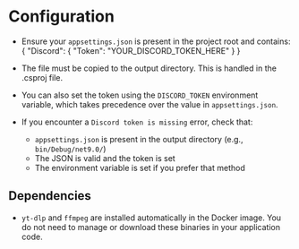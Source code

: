 # Configuration

- Ensure your `appsettings.json` is present in the project root and contains:
  {
    "Discord": {
      "Token": "YOUR_DISCORD_TOKEN_HERE"
    }
  }

- The file must be copied to the output directory. This is handled in the .csproj file.

- You can also set the token using the `DISCORD_TOKEN` environment variable, which takes precedence over the value in `appsettings.json`.

- If you encounter a `Discord token is missing` error, check that:
  - `appsettings.json` is present in the output directory (e.g., `bin/Debug/net9.0/`)
  - The JSON is valid and the token is set
  - The environment variable is set if you prefer that method

## Dependencies

- `yt-dlp` and `ffmpeg` are installed automatically in the Docker image. You do not need to manage or download these binaries in your application code.